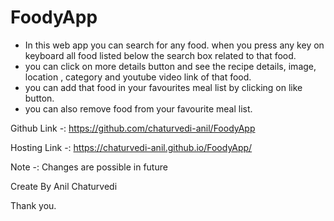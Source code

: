 # FoodyApp


* In this web app you can search for any food. when you press any key on keyboard all food listed below the search box related to that food.
* you can click on more details button and see the recipe details, image, location , category and youtube video link of that food.
* you can add that food in your favourites meal list by clicking on like button.
* you can also remove food from your favourite meal list.


Github Link -: https://github.com/chaturvedi-anil/FoodyApp

Hosting Link -: https://chaturvedi-anil.github.io/FoodyApp/



Note -: Changes are possible in future

Create By Anil Chaturvedi




Thank you.
